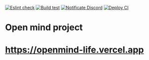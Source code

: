 [![Eslint check](https://github.com/suMin-97/openmind/actions/workflows/EslintCheck.yml/badge.svg)](https://github.com/suMin-97/openmind/actions/workflows/EslintCheck.yml)
[![Build test](https://github.com/suMin-97/openmind/actions/workflows/BuildTest.yml/badge.svg)](https://github.com/suMin-97/openmind/actions/workflows/BuildTest.yml)
[![Notificate Discord](https://github.com/suMin-97/openmind/actions/workflows/NotificateDiscord.yml/badge.svg)](https://github.com/suMin-97/openmind/actions/workflows/NotificateDiscord.yml)
[![Deploy CI](https://github.com/suMin-97/openmind/actions/workflows/DeployCI.yml/badge.svg)](https://github.com/suMin-97/openmind/actions/workflows/DeployCI.yml)

# Open mind project

# https://openmind-life.vercel.app
